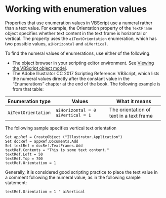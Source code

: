 <a id="scriptingvbscript-enumerationvalues"></a>

# Working with enumeration values

Properties that use enumeration values in VBScript use a numeral rather than a text value. For example, the Orientation property of the `TextFrame` object specifies whether text content in the text frame is horizontal or vertical. The property uses the `aiTextOrientation` enumeration, which has two possible values, `aiHorizontal` and `aiVertical`.

To find the numeral values of enumerations, use either of the following:

- The object browser in your scripting editor environment. See [Viewing the VBScript object model](../introduction/viewingTheObjectModel.md#introduction-viewingtheobjectmodel-vbscript).
- The Adobe lllustrator CC 2017 Scripting Reference: VBScript, which lists the numeral values directly after the constant value in the “Enumerations” chapter at the end of the book. The following example is from that table:

| Enumeration type    | Values                              | What it means                           |
|---------------------|-------------------------------------|-----------------------------------------|
| `AiTextOrientation` | `aiHorizontal = 0` `aiVertical = 1` | The orientation of text in a text frame |

The following sample specifies vertical text orientation

```basic
Set appRef = CreateObject ("Illustrator.Application")
Set docRef = appRef.Documents.Add
Set textRef = docRef.TextFrames.Add
textRef.Contents = "This is some text content."
textRef.Left = 50
textRef.Top = 700
textRef.Orientation = 1
```

Generally, it is considered good scripting practice to place the text value in a comment following the numeral value, as in the following sample statement:

```basic
textRef.Orientation = 1 ' aiVertical
```
